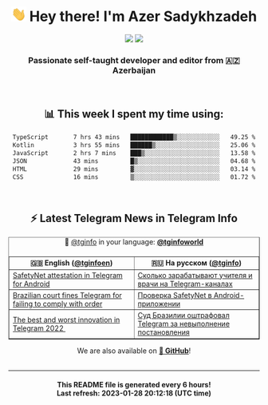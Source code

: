 <div align="center">
	<div>
		<h1>
      <img src="./assets/hi.gif" width="30px"> Hey there! I'm Azer Sadykhzadeh
    </h1>
    <img height="18" src="https://komarev.com/ghpvc/?username=sadykhzadeh&label=Views&color=2081c1&style=flat-square" />
		<a href="https://wakatime.com/@Azer"> <img height="18" src="https://wakatime.com/badge/user/f80ae27a-c328-426f-a381-bc84136e2dd6.svg" /> </a>
    <h3>
      Passionate self-taught developer and editor from 🇦🇿 Azerbaijan
    </h3>
  </div>
  <br>

<h2>📊 This week I spent my time using:</h2>

<!--START_SECTION:waka-->

```text
TypeScript       7 hrs 43 mins   ████████████▒░░░░░░░░░░░░   49.25 %
Kotlin           3 hrs 55 mins   ██████▒░░░░░░░░░░░░░░░░░░   25.06 %
JavaScript       2 hrs 7 mins    ███▒░░░░░░░░░░░░░░░░░░░░░   13.58 %
JSON             43 mins         █▒░░░░░░░░░░░░░░░░░░░░░░░   04.68 %
HTML             29 mins         ▓░░░░░░░░░░░░░░░░░░░░░░░░   03.14 %
CSS              16 mins         ▒░░░░░░░░░░░░░░░░░░░░░░░░   01.72 %
```

<!--END_SECTION:waka-->

<br>

<h2>⚡️ Latest Telegram News in Telegram Info</h2>
  <table border>
		<tr>
			<th width="50%">🇬🇧 English (<a href="https://t.me/tginfoen">@tginfoen</a>)</th>
			<th>🇷🇺 На русском (<a href="https://t.me/tginfo">@tginfo</a>)</th>
		</tr>
		<caption>🚩 <a href="https://t.me/tginfo">@tginfo</a> in your language: <a href="https://t.me/tginfoworld"><b>@tginfoworld</b></a><caption/>
  <tr><td><a href="https://t.me/tginfoen/1598">SafetyNet attestation in Telegram for Android</a></td>
    <td><a href="https://t.me/tginfo/3576">Сколько зарабатывают учителя и врачи на Telegram-каналах</a></td></tr><tr><td><a href="https://t.me/tginfoen/1597">Brazilian court fines Telegram for failing to comply with order</a></td>
    <td><a href="https://t.me/tginfo/3575">Проверка SafetyNet в Android-приложении </a></td></tr><tr><td><a href="https://t.me/tginfoen/1596">The best and worst innovation in Telegram 2022 ⁠⁠⁠⁠⁠⁠</a></td>
    <td><a href="https://t.me/tginfo/3574">Суд Бразилии оштрафовал Telegram за невыполнение постановления</a></td></tr>
</table>
We are also available on <a href="https://github.com/tginfo"><b>🐙 GitHub</b></a>!
</div>

<br>
<hr>
<h4 align="center">This README file is generated <b>every 6 hours</b>!</br>Last refresh: <b>2023-01-28 20:12:18 (UTC time)</b></h4>
